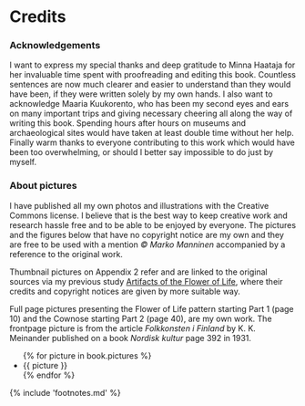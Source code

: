 # Credits


### Acknowledgements

I want to express my special thanks and deep gratitude to Minna Haataja for her invaluable time spent with proofreading and editing this book. Countless sentences are now much clearer and easier to understand than they would have been, if they were written solely by my own hands. I also want to acknowledge Maaria Kuukorento, who has been my second eyes and ears on many important trips and giving necessary cheering all along the way of writing this book. Spending hours after hours on museums and archaeological sites would have taken at least double time without her help. Finally warm thanks to everyone contributing to this work which would have been too overwhelming, or should I better say impossible to do just by myself.


### About pictures

I have published all my own photos and illustrations with the Creative Commons license<!-- cite author="wikipedia.org" title="Creative Commons license" date="" location="" type="website" href="http://en.wikipedia.org/wiki/Creative_Commons_license" -->. I believe that is the best way to keep creative work and research hassle free and to be able to be enjoyed by everyone. The pictures and the figures below that have no copyright notice are my own and they are free to be used with a mention *&copy; Marko Manninen* accompanied by a reference to the original work.

Thumbnail pictures on Appendix 2 refer and are linked to the original sources via my previous study [Artifacts of the Flower of Life](http://artifacts.flowerofliferesearch.com/credits.html), where their credits and copyright notices are given by more suitable way.

Full page pictures presenting the Flower of Life pattern starting Part 1 (page 10) and the Cownose starting Part 2 (page 40), are my own work. The frontpage picture is from the article *Folkkonsten i Finland* by K. K. Meinander published on a book *Nordisk kultur* page 392 in 1931.

<ul class="pictures">
{% for picture in book.pictures %}<li>{{ picture }}</li>{% endfor %}
</ul>

{% include 'footnotes.md' %}

